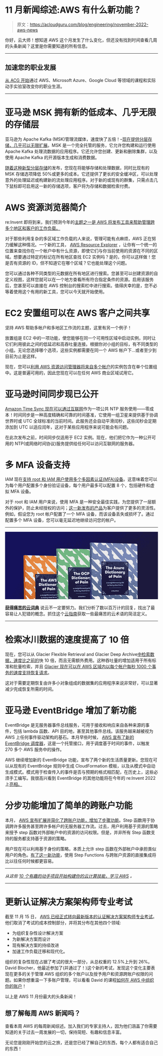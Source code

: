 # 11 月新闻综述:AWS 有什么新功能？

> 原文：<https://acloudguru.com/blog/engineering/november-2022-aws-news>

你好，云大师！想知道 AWS 这个月发生了什么变化，但还没有找到时间查看几周的头条新闻？这里是你需要知道的所有信息。

* * *

## 加速您的职业发展

[从 ACG 开始](https://acloudguru.com/pricing)通过 AWS、Microsoft Azure、Google Cloud 等领域的课程和实际动手实验室改变你的职业生涯。

* * *

# 亚马逊 MSK 拥有新的低成本、几乎无限的存储层

亚马逊为 Apache Kafka (MSK)管理流媒体，速度快了五倍！–[现在提供分层存储，几乎可以无限扩展](https://aws.amazon.com/about-aws/whats-new/2022/10/amazon-msk-offers-low-cost-storage-tier-scales-virtually-unlimited-storage/)。MSK 是一个完全托管的服务，它允许您构建和运行使用 Apache Kafka 处理流数据的应用程序。它还允许您创建、更新和删除集群，以及使用 Apache Kafka 的开源版本生成和消费数据。

[随着这种新型分层存储](https://docs.aws.amazon.com/msk/latest/developerguide/msk-tiered-storage.html)的发布，您现在将能够存储和处理数据，同时比现有的 MSK 存储选项降低 50%或更多的成本。它还提供了更长的安全缓冲区，可以处理意外的处理延迟或构建新的流处理应用程序。对于新的或现有的群集，只需点击几下鼠标即可启用这一新的存储选项，客户将为存储和数据检索付费。

# AWS 资源浏览器简介

re:Invent 即将到来，我们预测今年的[主题之一是 AWS 将发布工具来帮助管理跨多个地区和客户的工作负载。](https://youtu.be/mT7UVQTkD28)

对于那些利用复杂的多区域工作负载的人来说，管理可能有点麻烦，AWS 正在努力缓解这种情况。一个新的工具， [AWS Resource Explorer](https://aws.amazon.com/blogs/aws/introducing-aws-resource-explorer-quickly-find-resources-in-your-aws-account/) ，让你有一个统一的位置来查找你在一个帐户中有什么资源，即使它们与你当前使用的资源在不同的区域。想要通过特定的标记在所有地区查找 EC2 实例吗？是的，你可以这样做！您是否有资源的 ID，但不知道它在哪个区域？它也能处理这个问题。

您可以通过各种不同类型的元数据在所有地区进行搜索。您甚至可以创建资源的自定义视图，这样您就可以在一个地方查看所有符合指定条件的资源。启用该服务后，您甚至可以直接在 AWS 控制台的搜索栏中进行搜索。值得庆幸的是，您不必等着使用这个有用的新工具，您可以今天就开始使用。

# EC2 安置组可以在 AWS 客户之间共享

坚持 AWS 帮助多帐户和多地区工作流的主题，这里有另一个例子！

放置组是 EC2 中的一项功能，使您能够在同一个可用性区域中启动实例，同时让它们利用彼此之间的低延迟和高吞吐量连接。根据你对小组的目标，有不同类型的小组。无论您选择哪个选项，这些实例都需要在同一个 AWS 帐户下…或者至少到目前为止是这样。

现在，您可以[利用 AWS 资源访问管理器将来自多个帐户](https://aws.amazon.com/about-aws/whats-new/2022/11/amazon-ec2-placement-groups-shared-across-multiple-aws-accounts/)的实例包含在单个位置组中。这是普遍可用的，因此您现在可以在任何 AWS 商业区域试用它。

# 亚马逊时间同步现已公开

[Amazon Time Sync 现在可以通过互联网](https://aws.amazon.com/about-aws/whats-new/2022/11/amazon-time-sync-internet-public-ntp-service/)作为一项公共 NTP 服务使用——零成本！时间同步是一种高度精确和可靠的时间基准，它使用一组卫星来提供基于协调世界时或 UTC 全球标准的当前时间。此服务还会自动平滑闰秒，这些闰秒会定期添加到 UTC 以适应闰年，这对于某些应用程序来说可能会有问题。

在此次发布之前，时间同步仅适用于 EC2 实例。现在，他们把它作为一种公开可用的 NTP(或网络时间协议)服务提供给任何可以访问互联网的服务器。

# 多 MFA 设备支持

IAM 现在[支持 root 和 IAM 用户使用多个多因素认证(MFA)设备](https://aws.amazon.com/about-aws/whats-new/2022/11/aws-identity-access-management-multi-factor-authentication-devices/)。这意味着您可以为每个用户配置多个身份验证设备，每个用户最多可以配置 8 个，包括硬件和虚拟 MFA 设备。

对于 root 和 IAM 用户来说，使用 MFA 是一种安全最佳实践，为您提供了一层额外的保护，防止未经授权的访问；[这一新发布的产品](https://aws.amazon.com/blogs/security/you-can-now-assign-multiple-mfa-devices-in-iam/)为客户提供了更多的灵活性。例如，假设您为 root 帐户配置了一个 MFA 设备，而该设备丢失或损坏了。通过配置多个 MFA 设备，您可以毫无延迟地继续访问您的帐户。

* * *

[![Complete guide to the Cloud and Dictionary ](img/93ebf63b88ab7fbd48705a01952ba688.png)](https://get.acloudguru.com/cloud-dictionary-of-pain)

[**获得痛苦的云词典**](https://get.acloudguru.com/cloud-dictionary-of-pain)
说云不一定要努力。我们分析了数以百万计的回复，找出了最容易让人犯错的概念。抓住这个[云指南](https://get.acloudguru.com/cloud-dictionary-of-pain)获取一些最痛苦的云术语的简洁定义。

* * *

# 检索冰川数据的速度提高了 10 倍

现在，您可以从 Glacier Flexible Retrieval and Glacier Deep Archive[中检索数据，速度比之前的](https://aws.amazon.com/about-aws/whats-new/2022/11/amazon-s3-glacier-restore-throughput-10x-large-volumes-archived-data/)快 10 倍，而且无需额外费用。这种吞吐量的增加适用于所有标准和批量检索，并且 [Glacier 现在可以在 AWS 区域内以每个帐户每秒 1000 个事务的速度支持恢复请求](https://aws.amazon.com/blogs/storage/restoring-archived-objects-at-scale-from-the-amazon-s3-glacier-storage-classes/)。

这对于需要定期恢复由许多小对象组成的数据集的应用程序来说非常好，可以显著减少完成恢复所需的时间。

# 亚马逊 EventBridge 增加了新功能

EventBridge 是无服务器事件总线服务，可用于接收和响应来自各种来源的事件，包括 lambda 函数、API 目的地，甚至其他事件总线。该服务越来越被视为 AWS 上任何事件驱动架构的基石。本月早些时候， [AWS 宣布了新的 EventBridge 调度器](https://aws.amazon.com/about-aws/whats-new/2022/11/amazon-eventbridge-launches-new-scheduler/)，这是一个托管接口，用于调度基于时间的事件，以触发 270 多个 AWS 服务中的操作。

AWS 继续增加新的 EventBridge 功能，宣布了两个新的生活质量更新。您现在可以从现有的 EventBridge 规则中生成 CloudFormation 模板，以及从模式中自动生成模式。模式用于检查传入的事件是否与预期的格式相匹配，在历史上，这些必须手工编写。我很高兴看到 EventBridge 的其他功能将在今年的 re:Invent 2022 上[亮相。](https://acloudguru.com/blog/engineering/aws-reinvent-2022)

# 分步功能增加了简单的跨账户功能

本月， [AWS 宣布扩展并简化了跨账户功能，增加了步骤功能](https://aws.amazon.com/about-aws/whats-new/2022/11/simplify-cross-account-access-aws-services-step-functions/)。Step 函数用于协调跨许多服务甚至跨许多帐户的无服务器工作流。过去，用户利用基于资源的策略来授予 step 函数对外部帐户中的资源的访问权限。但是，并非所有 Step 函数支持的服务都支持基于资源的策略。

用户现在可以利用基于身份的策略，本质上允许 step 函数在外部帐户中承担类似用户的角色。[有了这一新功能](https://aws.amazon.com/blogs/compute/introducing-cross-account-access-capabilities-for-aws-step-functions/)，使用 Step Functions 与跨账户资源的直接集成将比以往任何时候都更容易。

* * *

*从这些 [10 个有趣的动手项目开始构建你的云计算技能，学习 AWS](https://acloudguru.com/blog/engineering/10-fun-hands-on-projects-to-learn-aws) 。*

* * *

# 更新认证解决方案架构师专业考试

截至 11 月 15 日， [AWS 已经正式转向最新版本的认证解决方案架构师专业考试](https://aws.amazon.com/blogs/training-and-certification/aws-certified-solutions-architect-professional-content-outline-updated-to-align-with-latest-trends-and-innovations/)。他们取消了考试的成本控制部分，并将其分布在其他四个领域:

*   为组织复杂性设计解决方案
*   为新解决方案而设计
*   现有解决方案的持续改进
*   加速工作负载迁移和现代化。

组织的复杂性现在占据了考试的很大一部分，从总权重的 12.5%上升到 26%。David Blocher，他最近参加了(并通过了！)这个新的考试，发现这个变化主要表现在更多的关于管理 AWS 组织的多个账户以及授予用户和资源跨账户权限的问题。如果你想重温一下多账户管理，可以看看 David 的课程[如何在 AWS 中组织你的账户](https://learn.acloud.guru/course/how-to-organize-your-accounts-in-aws/overview)！

以上是 AWS 11 月份最大的头条新闻！

## 想了解每周 AWS 新闻吗？

查看本周 AWS 的每周新闻综述。加入我们的专家主持人，因为他们涵盖了你需要知道的关于过去一周发展的一切，保持简短、有趣和信息丰富。

无论您是刚刚开始您的云之旅，还是您已经了解自己的东西，每个人都有适合自己的东西！